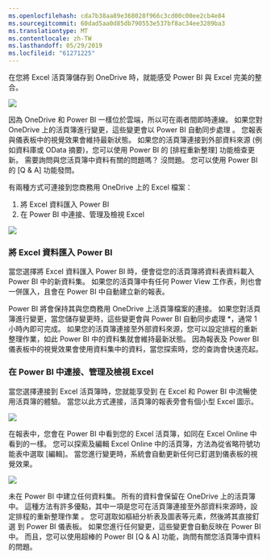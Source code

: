 ```yaml
---
ms.openlocfilehash: cda7b38aa89e368028f966c3cd00c00ee2cb4e84
ms.sourcegitcommit: 60dad5aa0d85db790553e537bf8ac34ee3289ba3
ms.translationtype: MT
ms.contentlocale: zh-TW
ms.lasthandoff: 05/29/2019
ms.locfileid: "61271225"
---
```

在您將 Excel 活頁簿儲存到 OneDrive 時，就能感受 Power BI 與 Excel 完美的整合。

![](media/5-4-connect-onedrive-for-business/5-4_1.png)

因為 OneDrive 和 Power BI 一樣位於雲端，所以可在兩者間即時連線。 如果您對 OneDrive 上的活頁簿進行變更，這些變更會以 Power BI 自動同步處理  。 您報表與儀表板中的視覺效果會維持最新狀態。 如果您的活頁簿連接到外部資料來源 (例如資料庫或 OData 摘要)，您可以使用 Power BI 的 [排程重新整理]  功能檢查更新。 需要詢問與您活頁簿中資料有關的問題嗎？ 沒問題。 您可以使用 Power BI 的 [Q & A]  功能發問。

有兩種方式可連接到您商務用 OneDrive 上的 Excel 檔案：

1. 將 Excel 資料匯入 Power BI
2. 在 Power BI 中連接、管理及檢視 Excel

![](media/5-4-connect-onedrive-for-business/5-4_3.png)

### <a name="import-excel-data-into-power-bi"></a>將 Excel 資料匯入 Power BI
當您選擇將 Excel 資料匯入 Power BI 時，便會從您的活頁簿將資料表資料載入 Power BI 中的新資料集。 如果您的活頁簿中有任何 Power View  工作表，則也會一併匯入，且會在 Power BI 中自動建立新的報表。

Power BI 將會保持其與您商務用 OneDrive 上活頁簿檔案的連接。 如果您對活頁簿進行變更，當您儲存變更時，這些變更會與 Power BI 自動同步處理  *，通常 1 小時內即可完成。 如果您的活頁簿連接至外部資料來源，您可以設定排程的重新整理作業，如此 Power BI 中的資料集就會維持最新狀態。 因為報表及 Power BI 儀表板中的視覺效果會使用資料集中的資料，當您探索時，您的查詢會快速亮起。

### <a name="connect-manage-and-view-excel-in-power-bi"></a>在 Power BI 中連接、管理及檢視 Excel
當您選擇連接到 Excel 活頁簿時，您就能享受到 在 Excel 和 Power BI 中流暢使用活頁簿的體驗。 當您以此方式連接，活頁簿的報表旁會有個小型 Excel 圖示。

![](media/5-4-connect-onedrive-for-business/5-4_4.png)

在報表中，您會在 Power BI 中看到您的 Excel 活頁簿，如同在 Excel Online  中看到的一樣。 您可以探索及編輯 Excel Online 中的活頁簿，方法為從省略符號功能表中選取 [編輯]。 當您進行變更時，系統會自動更新任何已釘選到儀表板的視覺效果。

![](media/5-4-connect-onedrive-for-business/5-4_5.png)

未在 Power BI 中建立任何資料集。 所有的資料會保留在 OneDrive 上的活頁簿中。 這種方法有許多優點，其中一項是您可在活頁簿連接至外部資料來源時，設定排程的重新整理作業  。 您可選取如樞紐分析表及圖表等元素，然後將其直接釘選  到 Power BI 儀表板。 如果您進行任何變更，這些變更會自動反映在 Power BI 中。 而且，您可以使用超棒的 Power BI [Q & A]  功能，詢問有關您活頁簿中資料的問題。  

